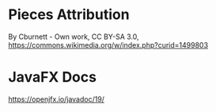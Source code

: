 # Pieces Attribution
By Cburnett - Own work, CC BY-SA 3.0, https://commons.wikimedia.org/w/index.php?curid=1499803

# JavaFX Docs
https://openjfx.io/javadoc/19/
